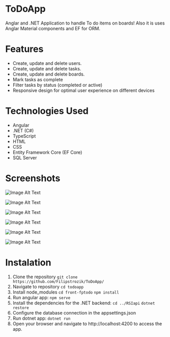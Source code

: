 # ToDoApp
Anglar and .NET Application to handle To do items on boards!
Also it is uses Anglar Material components and EF for ORM.

# Features
* Create, update and delete users.
* Create, update and delete tasks.
* Create, update and delete boards.
* Mark tasks as complete
* Filter tasks by status (completed or active)
* Responsive design for optimal user experience on different devices

# Technologies Used
* Angular
* .NET (C#)
* TypeScript
* HTML
* CSS
* Entity Framework Core (EF Core)
* SQL Server

# Screenshots
![Image Alt Text](./images/image.jpg)

![Image Alt Text](./images/image.jpg)

![Image Alt Text](./images/image.jpg)

![Image Alt Text](./images/image.jpg)

![Image Alt Text](./images/image.jpg)

![Image Alt Text](./images/image.jpg)

# Instalation
1. Clone the repository `git clone https://github.com/Filipstrozik/ToDoApp/`
2. Navigate to repository `cd todoapp`
3. Install node_modules `cd front-fptodo` `npm install`
4. Run angular app: `npm serve`
5. Install the dependencies for the .NET backend: `cd ../RSIapi` `dotnet restore`
6. Configure the database connection in the appsettings.json 
7. Run dotnet app: `dotnet run`
8. Open your browser and navigate to http://localhost:4200 to access the app.
